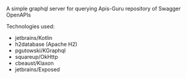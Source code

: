 
A simple graphql server for querying Apis-Guru repository of Swagger OpenAPIs

Technologies used:

* jetbrains/Kotlin
* h2database (Apache H2)
* pgutowski/KGraphql
* squareup/OkHttp
* cbeaust/Klaxon
* jetbrains/Exposed
